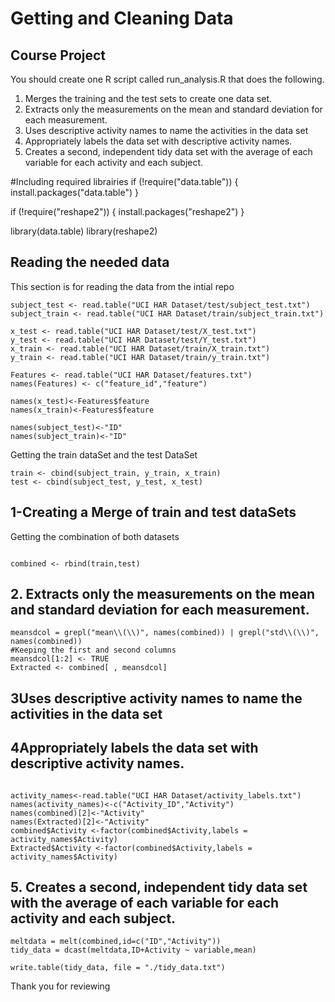 # Getting and Cleaning Data

## Course Project

You should create one R script called run_analysis.R that does the following.

1. Merges the training and the test sets to create one data set.
2. Extracts only the measurements on the mean and standard deviation for each measurement.
3. Uses descriptive activity names to name the activities in the data set
4. Appropriately labels the data set with descriptive activity names.
5. Creates a second, independent tidy data set with the average of each variable for each activity and each subject.



#Including required librairies 
if (!require("data.table")) {
  install.packages("data.table")
}

if (!require("reshape2")) {
  install.packages("reshape2")
}

library(data.table)
library(reshape2)

## Reading the needed data 
This section is for reading the data from the intial repo 
~~~~
subject_test <- read.table("UCI HAR Dataset/test/subject_test.txt")
subject_train <- read.table("UCI HAR Dataset/train/subject_train.txt")

x_test <- read.table("UCI HAR Dataset/test/X_test.txt")
y_test <- read.table("UCI HAR Dataset/test/Y_test.txt")
x_train <- read.table("UCI HAR Dataset/train/X_train.txt")
y_train <- read.table("UCI HAR Dataset/train/y_train.txt")
~~~~

~~~~
Features <- read.table("UCI HAR Dataset/features.txt")
names(Features) <- c("feature_id","feature")

names(x_test)<-Features$feature
names(x_train)<-Features$feature

names(subject_test)<-"ID"
names(subject_train)<-"ID"
~~~~
Getting the train dataSet and the test DataSet
~~~~~~
train <- cbind(subject_train, y_train, x_train)
test <- cbind(subject_test, y_test, x_test)
~~~~~~

## 1-Creating a Merge of train and test dataSets
Getting the combination of both datasets

~~~~

combined <- rbind(train,test)
~~~~


## 2. Extracts only the measurements on the mean and standard deviation for each measurement.
~~~~~~
meansdcol = grepl("mean\\(\\)", names(combined)) | grepl("std\\(\\)", names(combined))
#Keeping the first and second columns
meansdcol[1:2] <- TRUE 
Extracted <- combined[ , meansdcol]
~~~~~~
## 3Uses descriptive activity names to name the activities in the data set
## 4Appropriately labels the data set with descriptive activity names.
~~~~~~

activity_names<-read.table("UCI HAR Dataset/activity_labels.txt")
names(activity_names)<-c("Activity_ID","Activity")
names(combined)[2]<-"Activity"
names(Extracted)[2]<-"Activity"
combined$Activity <-factor(combined$Activity,labels = activity_names$Activity)
Extracted$Activity <-factor(combined$Activity,labels = activity_names$Activity)
~~~~~~
## 5. Creates a second, independent tidy data set with the average of each variable for each activity and each subject.
~~~~~~
meltdata = melt(combined,id=c("ID","Activity"))
tidy_data = dcast(meltdata,ID+Activity ~ variable,mean)

write.table(tidy_data, file = "./tidy_data.txt")

~~~~~~
Thank you for reviewing 
